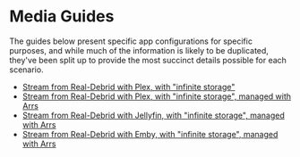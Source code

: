 # Media Guides

The guides below present specific app configurations for specific purposes, and while much of the information is likely to be duplicated, they've been split up to provide the most succinct details possible for each scenario.

* [Stream from Real-Debrid with Plex, with "infinite storage"](/guides/media/stream-from-real-debrid-with-plex)
* [Stream from Real-Debrid with Plex, with "infinite storage", managed with Arrs](/guides/media/stream-from-real-debrid-with-plex-radarr-sonarr-prowlarr/)
* [Stream from Real-Debrid with Jellyfin, with "infinite storage", managed with Arrs](/guides/media/stream-from-real-debrid-with-jellyfin-radarr-sonarr-prowlarr/)
* [Stream from Real-Debrid with Emby, with "infinite storage", managed with Arrs](/guides/media/stream-from-real-debrid-with-emby-radarr-sonarr-prowlarr/)